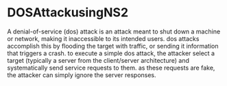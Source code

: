 # DOSAttackusingNS2
 A denial-of-service (dos) attack is an attack meant to shut down a machine or network, making it inaccessible to its intended users. dos attacks accomplish this by flooding the target with traffic, or sending it information that triggers a crash. to execute a simple dos attack, the attacker select a target (typically a server from the client/server architecture) and systematically send service requests to them. as these requests are fake, the attacker can simply ignore the server responses.
